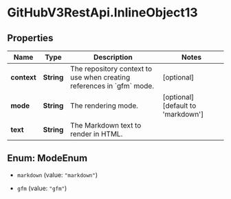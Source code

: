 # GitHubV3RestApi.InlineObject13

## Properties

Name | Type | Description | Notes
------------ | ------------- | ------------- | -------------
**context** | **String** | The repository context to use when creating references in &#x60;gfm&#x60; mode. | [optional] 
**mode** | **String** | The rendering mode. | [optional] [default to &#39;markdown&#39;]
**text** | **String** | The Markdown text to render in HTML. | 



## Enum: ModeEnum


* `markdown` (value: `"markdown"`)

* `gfm` (value: `"gfm"`)




